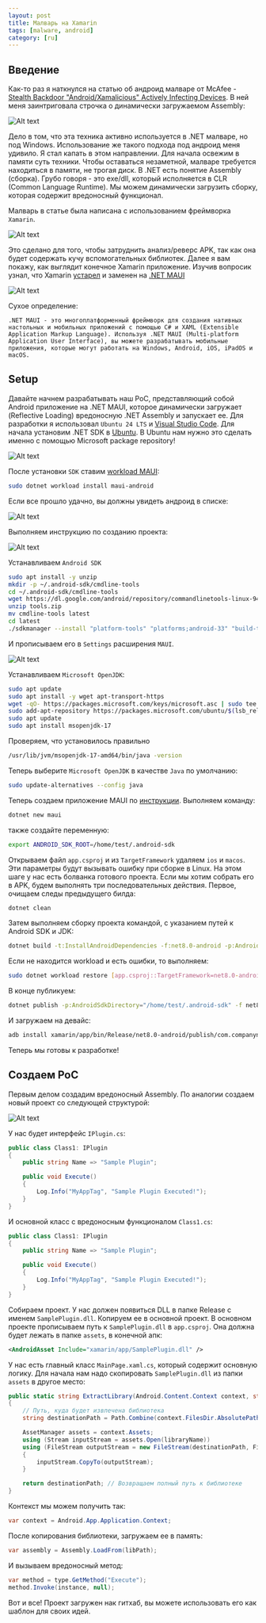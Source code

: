 ```yaml
---
layout: post
title: Малварь на Xamarin
tags: [malware, android]
category: [ru]
---
```


## Введение

Как-то раз я наткнулся на статью об андроид малваре от McAfee - [Stealth Backdoor "Android/Xamalicious" Actively Infecting Devices](https://www.mcafee.com/blogs/other-blogs/mcafee-labs/stealth-backdoor-android-xamalicious-actively-infecting-devices/). В ней меня заинтриговала строчка о динамически загружаемом Assembly:

![Alt text](/assets/images/ru/xamarin/0.png)

Дело в том, что эта техника активно используется в .NET малваре, но под Windows. Использование же такого подхода под андроид меня удивило. Я стал капать в этом направлении. Для начала освежим в памяти суть техники. Чтобы оставаться незаметной, малваре требуется находиться в памяти, не трогая диск. В .NET есть понятие Assembly (сборка). Грубо говоря - это exe/dll, который исполняется в CLR (Common Language Runtime). Мы можем динамически загрузить сборку, которая содержит вредоносный функционал.

Малварь в статье была написана с использованием фреймворка `Xamarin`.

![Alt text](/assets/images/ru/xamarin/00.png)

Это сделано для того, чтобы затруднить анализ/реверс APK, так как она будет содержать кучу вспомогательных библиотек. Далее я вам покажу, как выглядит конечное Xamarin приложение. Изучив вопросик узнал, что Xamarin [устарел](https://stackoverflow.com/questions/76652602/xamarin-is-end-of-life-what-is-its-replacement-for-developing-an-android-app-in) и заменен на [.NET MAUI](https://dotnet.microsoft.com/en-us/apps/maui)

![Alt text](/assets/images/ru/xamarin/1.png)

Сухое определение:

```
.NET MAUI - это многоплатформенный фреймворк для создания нативных настольных и мобильных приложений с помощью C# и XAML (Extensible Application Markup Language). Используя .NET MAUI (Multi-platform Application User Interface), вы можете разрабатывать мобильные приложения, которые могут работать на Windows, Android, iOS, iPadOS и macOS.
```

## Setup

Давайте начнем разрабатывать наш PoC, представляющий собой Android приложение на .NET MAUI, которое динамически загружает (Reflective Loading) вредоносную .NET Assembly и запускает ее. Для разработки я использовал `Ubuntu 24 LTS` и [Visual Studio Code](https://learn.microsoft.com/en-us/training/modules/build-mobile-and-desktop-apps/1-introduction). Для начала установим .NET SDK в [Ubuntu](https://learn.microsoft.com/en-us/dotnet/core/install/linux-ubuntu#register-the-ubuntu-net-backports-package-repository). В Ubuntu нам нужно это сделать именно с помощью Microsoft package repository!  

![Alt text](/assets/images/ru/xamarin/2.png)

После установки `SDK` ставим [workload MAUI](https://github.com/dotnet/maui/discussions/7711):

```sh
sudo dotnet workload install maui-android
```

Если все прошло удачно, вы должны увидеть андроид в списке:

![Alt text](/assets/images/ru/xamarin/3.png)

Выполняем инструкцию по созданию проекта:

![Alt text](/assets/images/ru/xamarin/4.png)

Устанавливаем `Android SDK`

```sh
sudo apt install -y unzip
mkdir -p ~/.android-sdk/cmdline-tools
cd ~/.android-sdk/cmdline-tools
wget https://dl.google.com/android/repository/commandlinetools-linux-9477386_latest.zip -O tools.zip
unzip tools.zip
mv cmdline-tools latest
cd latest
./sdkmanager --install "platform-tools" "platforms;android-33" "build-tools;33.0.2"
```

И прописываем его в `Settings` расширения `MAUI`.

![Alt text](/assets/images/ru/xamarin/5.png)

Устанавливаем `Microsoft OpenJDK`:

```sh
sudo apt update
sudo apt install -y wget apt-transport-https
wget -qO- https://packages.microsoft.com/keys/microsoft.asc | sudo tee /etc/apt/trusted.gpg.d/microsoft.asc
sudo add-apt-repository https://packages.microsoft.com/ubuntu/$(lsb_release -rs)/prod
sudo apt update
sudo apt install msopenjdk-17
```

Проверяем, что установилось правильно

```sh
/usr/lib/jvm/msopenjdk-17-amd64/bin/java -version
```

Теперь выберите `Microsoft OpenJDK` в качестве `Java` по умолчанию:

```sh
sudo update-alternatives --config java
```

Теперь создаем приложение MAUI по [инструкции](https://learn.microsoft.com/en-us/dotnet/maui/get-started/installation?view=net-maui-8.0&tabs=visual-studio-code#using-the-installandroiddependencies-target). Выполняем команду:

```sh
dotnet new maui
```

также создайте переменную:

```sh
export ANDROID_SDK_ROOT=/home/test/.android-sdk
```

Открываем файл `app.csproj` и из `TargetFramework` удаляем `ios` и `macos`. Эти параметры будут вызывать ошибку при сборке в Linux. На этом шаге у нас есть болванка готового проекта. Если мы хотим собрать его в APK, будем выполнять три последовательных действия. Первое, очищаем следы предыдущего билда:

```sh
dotnet clean
```

Затем выполняем сборку проекта командой, с указанием путей к Android SDK и JDK:

```sh
dotnet build -t:InstallAndroidDependencies -f:net8.0-android -p:AndroidSdkDirectory="/home/test/.android-sdk" -p:JavaSdkDirectory="/usr/lib/jvm/msopenjdk-17-amd64" -p:AcceptAndroidSDKLicenses=True
```

Если не находится workload и есть ошибки, то выполняем:

```sh
sudo dotnet workload restore [app.csproj::TargetFramework=net8.0-android] --project app.csproj
```

В конце публикуем:

```sh
dotnet publish -p:AndroidSdkDirectory="/home/test/.android-sdk" -f net8.0-android -c Release
```

И загружаем на девайс:

```sh
adb install xamarin/app/bin/Release/net8.0-android/publish/com.companyname.app-Signed.apk
```

Теперь мы готовы к разработке!

## Создаем PoC

Первым делом создадим вредоносный Assembly. По аналогии создаем новый проект со следующей структурой:

![Alt text](/assets/images/ru/xamarin/9.png)

У нас будет интерфейс `IPlugin.cs`:

```c#
public class Class1: IPlugin
{
    public string Name => "Sample Plugin";

    public void Execute()
    {
        Log.Info("MyAppTag", "Sample Plugin Executed!");
    }
}
```

И основной класс с вредоносным функционалом `Class1.cs`:

```c#
public class Class1: IPlugin
{
    public string Name => "Sample Plugin";

    public void Execute()
    {
        Log.Info("MyAppTag", "Sample Plugin Executed!");
    }
}
```

Собираем проект. У нас должен появиться DLL в папке Release с именем `SamplePlugin.dll`. Копируем ее в основной проект.  В основном проекте прописываем путь к `SamplePlugin.dll` в `app.csproj`. Она должна будет лежать в папке `assets`, в конечной апк:

```xml
<AndroidAsset Include="xamarin/app/SamplePlugin.dll" />
```

У нас есть главный класс `MainPage.xaml.cs`, который содержит основную логику. Для начала нам надо скопировать `SamplePlugin.dll` из папки `assets` в другое место:

```c#
public static string ExtractLibrary(Android.Content.Context context, string libraryName)
{
	// Путь, куда будет извлечена библиотека
	string destinationPath = Path.Combine(context.FilesDir.AbsolutePath, libraryName);

	AssetManager assets = context.Assets;
	using (Stream inputStream = assets.Open(libraryName))
	using (FileStream outputStream = new FileStream(destinationPath, FileMode.Create))
	{
		inputStream.CopyTo(outputStream);
	}

	return destinationPath; // Возвращаем полный путь к библиотеке
}
```

Контекст мы можем получить так:

```c#
var context = Android.App.Application.Context;
```

После копирования библиотеки, загружаем ее в память:

```c#
var assembly = Assembly.LoadFrom(libPath);
```

И вызываем вредоносный метод:

```c#
var method = type.GetMethod("Execute");
method.Invoke(instance, null);
```

Вот и все! Проект загружен нак гитхаб, вы можете использовать его как шаблон для своих идей.